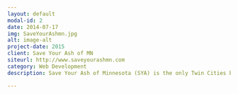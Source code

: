 ```yaml
---
layout: default
modal-id: 2
date: 2014-07-17
img: SaveYourAshmn.jpg
alt: image-alt
project-date: 2015
client: Save Your Ash of MN
siteurl: http://www.saveyourashmn.com
category: Web Development
description: Save Your Ash of Minnesota (SYA) is the only Twin Cities based company that specializes in the treatment and cure of the Emerald Ash Borer Disease, commonly referred to as EAB. I was responsible for designing, developing and marketing Save Your Ash of MN.

---
```

